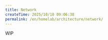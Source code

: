 ```yaml
---
title: Network
createTime: 2025/10/10 09:06:38
permalink: /en/homelab/architecture/network/
---
```


WIP
